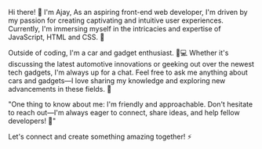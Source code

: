 Hi there! 👋 I'm Ajay, As an aspiring front-end web developer, I'm driven by my passion for creating captivating and intuitive user experiences. Currently, I'm immersing myself in the intricacies and expertise of JavaScript, HTML and CSS. 🌱

Outside of coding, I'm a car and gadget enthusiast. 🚗💻 Whether it's discussing the latest automotive innovations or geeking out over the newest tech gadgets, I'm always up for a chat. Feel free to ask me anything about cars and gadgets—I love sharing my knowledge and exploring new advancements in these fields. 💬

"One thing to know about me: I'm friendly and approachable. Don't hesitate to reach out—I'm always eager to connect, share ideas, and help fellow developers! 💫"

Let's connect and create something amazing together! ⚡
